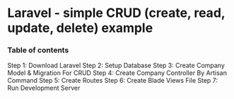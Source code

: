 # Laravel - simple CRUD (create, read, update, delete) example

### Table of contents

Step 1: Download Laravel 
Step 2: Setup Database
Step 3: Create Company Model & Migration For CRUD
Step 4: Create Company Controller By Artisan Command
Step 5: Create Routes
Step 6: Create Blade Views File
Step 7: Run Development Server

